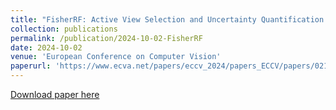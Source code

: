 ```yaml
---
title: "FisherRF: Active View Selection and Uncertainty Quantification for Radiance Fields using Fisher Informations"
collection: publications
permalink: /publication/2024-10-02-FisherRF
date: 2024-10-02
venue: 'European Conference on Computer Vision'
paperurl: 'https://www.ecva.net/papers/eccv_2024/papers_ECCV/papers/02130.pdf'
---
```


[Download paper here](https://www.ecva.net/papers/eccv_2024/papers_ECCV/papers/02130.pdf)